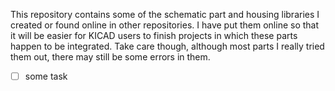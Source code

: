 This repository contains some of the schematic part and housing libraries I created or found online in other repositories. I have put them online so that it will be easier for KICAD users to finish projects in which these parts happen to be integrated. Take care though, although most parts I really tried them out, there may still be some errors in them.

- [ ] some task